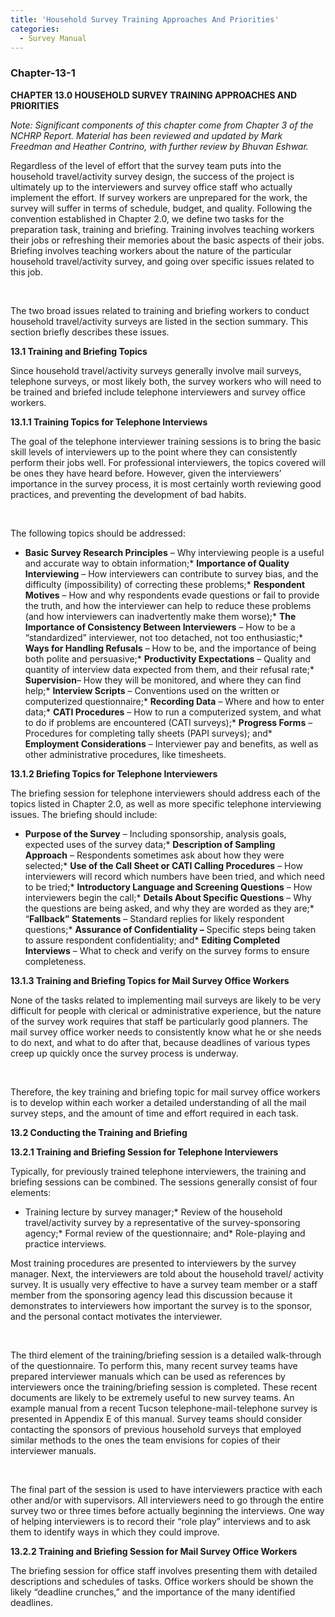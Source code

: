 ```yaml
---
title: 'Household Survey Training Approaches And Priorities'
categories:
  - Survey Manual
---
```

### Chapter-13-1

**CHAPTER 13.0 HOUSEHOLD SURVEY TRAINING APPROACHES AND PRIORITIES**

*Note: Significant components of this chapter come from Chapter 3 of the NCHRP Report. Material has been reviewed and updated by Mark Freedman and Heather Contrino, with further review by Bhuvan Eshwar.*

Regardless of the level of effort that the survey team puts into the household travel/activity survey design, the success of the project is ultimately up to the interviewers and survey office staff who actually implement the effort. If survey workers are unprepared for the work, the survey will suffer in terms of schedule, budget, and quality. Following the convention established in Chapter 2.0, we define two tasks for the preparation task, training and briefing. Training involves teaching workers their jobs or refreshing their memories about the basic aspects of their jobs. Briefing involves teaching workers about the nature of the particular household travel/activity survey, and going over specific issues related to this job.

 

The two broad issues related to training and briefing workers to conduct household travel/activity surveys are listed in the section summary. This section briefly describes these issues.

**13.1 Training and Briefing Topics**

Since household travel/activity surveys generally involve mail surveys, telephone surveys, or most likely both, the survey workers who will need to be trained and briefed include telephone interviewers and survey office workers.

**13.1.1 Training Topics for Telephone Interviews**

The goal of the telephone interviewer training sessions is to bring the basic skill levels of interviewers up to the point where they can consistently perform their jobs well. For professional interviewers, the topics covered will be ones they have heard before. However, given the interviewers’ importance in the survey process, it is most certainly worth reviewing good practices, and preventing the development of bad habits.

 

The following topics should be addressed:

* **Basic Survey Research Principles** – Why interviewing people is a useful and accurate way to obtain information;* **Importance of Quality Interviewing** – How interviewers can contribute to survey bias, and the difficulty (impossibility) of correcting these problems;* **Respondent Motives** – How and why respondents evade questions or fail to provide the truth, and how the interviewer can help to reduce these problems (and how interviewers can inadvertently make them worse);* **The Importance of Consistency Between Interviewers** – How to be a “standardized” interviewer, not too detached, not too enthusiastic;* **Ways for Handling Refusals** – How to be, and the importance of being both polite and persuasive;* **Productivity Expectations** – Quality and quantity of interview data expected from them, and their refusal rate;* **Supervision**– How they will be monitored, and where they can find help;* **Interview Scripts** – Conventions used on the written or computerized questionnaire;* **Recording Data** – Where and how to enter data;* **CATI Procedures** – How to run a computerized system, and what to do if problems are encountered (CATI surveys);* **Progress Forms** – Procedures for completing tally sheets (PAPI surveys); and* **Employment Considerations** – Interviewer pay and benefits, as well as other administrative procedures, like timesheets.

**13.1.2 Briefing Topics for Telephone Interviewers**

The briefing session for telephone interviewers should address each of the topics listed in Chapter 2.0, as well as more specific telephone interviewing issues. The briefing should include:

* **Purpose of the Survey** – Including sponsorship, analysis goals, expected uses of the survey data;* **Description of Sampling Approach** – Respondents sometimes ask about how they were selected;* **Use of the Call Sheet or CATI Calling Procedures** – How interviewers will record which numbers have been tried, and which need to be tried;* **Introductory Language and Screening Questions** – How interviewers begin the call;* **Details About Specific Questions** – Why the questions are being asked, and why they are worded as they are;* “**Fallback” Statements** – Standard replies for likely respondent questions;* **Assurance of Confidentiality –** Specific steps being taken to assure respondent confidentiality; and* **Editing Completed Interviews** – What to check and verify on the survey forms to ensure completeness.

**13.1.3 Training and Briefing Topics for Mail Survey Office Workers**

None of the tasks related to implementing mail surveys are likely to be very difficult for people with clerical or administrative experience, but the nature of the survey work requires that staff be particularly good planners. The mail survey office worker needs to consistently know what he or she needs to do next, and what to do after that, because deadlines of various types creep up quickly once the survey process is underway.

 

Therefore, the key training and briefing topic for mail survey office workers is to develop within each worker a detailed understanding of all the mail survey steps, and the amount of time and effort required in each task.

**13.2 Conducting the Training and Briefing**

**13.2.1 Training and Briefing Session for Telephone Interviewers**

Typically, for previously trained telephone interviewers, the training and briefing sessions can be combined. The sessions generally consist of four elements:

* Training lecture by survey manager;* Review of the household travel/activity survey by a representative of the survey-sponsoring agency;* Formal review of the questionnaire; and* Role-playing and practice interviews.

  


Most training procedures are presented to interviewers by the survey manager. Next, the interviewers are told about the household travel/ activity survey. It is usually very effective to have a survey team member or a staff member from the sponsoring agency lead this discussion because it demonstrates to interviewers how important the survey is to the sponsor, and the personal contact motivates the interviewer.

 

The third element of the training/briefing session is a detailed walk-through of the questionnaire. To perform this, many recent survey teams have prepared interviewer manuals which can be used as references by interviewers once the training/briefing session is completed. These recent documents are likely to be extremely useful to new survey teams. An example manual from a recent Tucson telephone-mail-telephone survey is presented in Appendix E of this manual. Survey teams should consider contacting the sponsors of previous household surveys that employed similar methods to the ones the team envisions for copies of their interviewer manuals.

 

The final part of the session is used to have interviewers practice with each other and/or with supervisors. All interviewers need to go through the entire survey two or three times before actually beginning the interviews. One way of helping interviewers is to record their “role play” interviews and to ask them to identify ways in which they could improve.

**13.2.2 Training and Briefing Session for Mail Survey Office Workers**

The briefing session for office staff involves presenting them with detailed descriptions and schedules of tasks. Office workers should be shown the likely “deadline crunches,” and the importance of the many identified deadlines.

